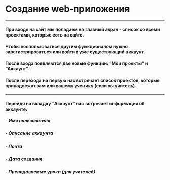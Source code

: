 # **Создание web-приложения**
_______
#### При входе на сайт мы попадаем на главный экран - список со всеми проектами, которые есть на сайте. 
#### Чтобы воспользоваться другим функционалом нужно зарегистрироваться или войти в уже существующий аккаунт.
#### После входа появляются две новые функции: "Мои проекты" и "Аккаунт". 
#### После перехода на первую нас встречает список проектов, которые принадлежат вам или вашему ученику (если вы учитель).
____
#### Перейдя на вкладку "Аккаунт" нас встречает информация об аккаунте:
##### - Имя пользователя
##### - Описание аккаунта
##### - Почта
##### - Дата создания
##### - Преподаваемые уроки (для учителей)
